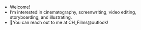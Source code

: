 - Welcome! 
- I’m interested in cinematography, screenwriting, video editing, storyboarding, and illustrating.
- 🎈You can reach out to me at CH_Films@outlook! 


<!---
Cynthia06-cmd/Cynthia06-cmd is a ✨ special ✨ repository because its `README.md` (this file) appears on your GitHub profile.
You can click the Preview link to take a look at your changes.
--->
